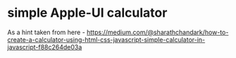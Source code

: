 # simple Apple-UI calculator
As a hint taken from here - https://medium.com/@sharathchandark/how-to-create-a-calculator-using-html-css-javascript-simple-calculator-in-javascript-f88c264de03a
